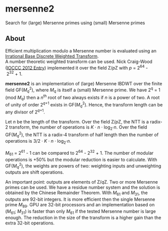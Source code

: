 # mersenne2
Search for (large) Mersenne primes using (small) Mersenne primes

## About

Efficient multiplication modulo a Mersenne number is evaluated using an [Irrational Base Discrete Weighted Transform](https://www.ams.org/journals/mcom/1994-62-205/S0025-5718-1994-1185244-1/).  
A number theoretic weighted transform can be used. Nick Craig-Wood ([IOCCC 2012 Entry](https://github.com/ncw/ioccc2012/)) implemented it over the field Z/*p*Z with *p* = 2<sup>64</sup>&nbsp;-&nbsp;2<sup>32</sup>&nbsp;+&nbsp;1.  

**mersenne2** is an implementation of (large) Mersenne IBDWT over the finite field GF(*M*<sub>*q*</sub><sup>2</sup>), where *M*<sub>*q*</sub> is itself a (small) Mersenne prime. We have 2<sup>q</sup> = 1 (mod&nbsp;*M*<sub>*q*</sub>) then a *n*<sup>th</sup> root of two always exists if *n* is a power of two. A root of unity of order 2<sup>*q*+1</sup> exists in GF(*M*<sub>*q*</sub><sup>2</sup>). Hence, the transform length can be any divisor of 2<sup>*q*+1</sup>.

Let *n* be the length of the transform. Over the field Z/*p*Z, the NTT is a radix-2 transform, the number of operations is *K*&nbsp;&middot;&nbsp;*n*&nbsp;&middot;&nbsp;log<sub>2</sub>&middot;*n*. Over the field GF(*M*<sub>*q*</sub><sup>2</sup>), the NTT is a radix-4 transform of half length then the number of operations is 3/2&nbsp;&middot;&nbsp;*K*&nbsp;&middot;&nbsp;*n*&nbsp;&middot;&nbsp;log<sub>2</sub>&middot;*n*.  

*M*<sub>61</sub> = 2<sup>61</sup>&nbsp;-&nbsp;1 can be compared to 2<sup>64</sup>&nbsp;-&nbsp;2<sup>32</sup>&nbsp;+&nbsp;1. The number of modular operations is +50% but the modular reduction is easier to calculate. With GF(*M*<sub>*q*</sub><sup>2</sup>), the weights are powers of two: weighting inputs and unweighting outputs are shift operations.  

An important point: outputs are elements of Z/*q*Z. Two or more Mersenne primes can be used. We have a residue number system and the solution is obtained by the Chinese Remainder Theorem. With *M*<sub>61</sub> and *M*<sub>31</sub>, the outputs are 92-bit integers. It is more efficient then the single Mersenne prime *M*<sub>89</sub>. GPU are 32-bit processors and an implementation based on (*M*<sub>61</sub>;&nbsp;*M*<sub>31</sub>) is faster than only *M*<sub>61</sub> if the tested Mersenne number is large enough. The reduction in the size of the transform is a higher gain than the extra 32-bit operations.
